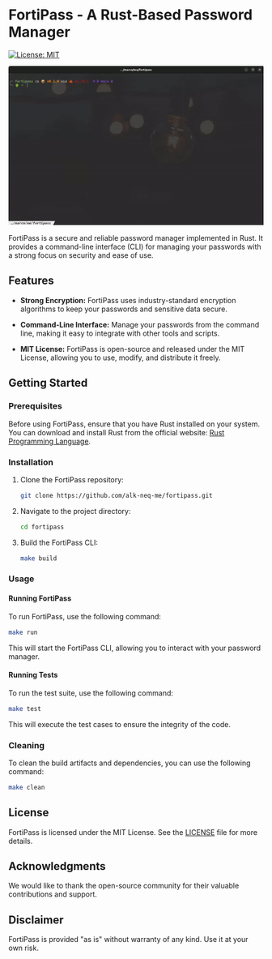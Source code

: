 # FortiPass - A Rust-Based Password Manager

[![License: MIT](https://img.shields.io/badge/License-MIT-yellow.svg)](https://github.com/alk-neq-me/fortipass/blob/main/LICENSE)

![Demo](./doc/demo.gif)

FortiPass is a secure and reliable password manager implemented in Rust. It provides a command-line interface (CLI) for managing your passwords with a strong focus on security and ease of use.

## Features

- **Strong Encryption:** FortiPass uses industry-standard encryption algorithms to keep your passwords and sensitive data secure.

- **Command-Line Interface:** Manage your passwords from the command line, making it easy to integrate with other tools and scripts.

- **MIT License:** FortiPass is open-source and released under the MIT License, allowing you to use, modify, and distribute it freely.

## Getting Started

### Prerequisites

Before using FortiPass, ensure that you have Rust installed on your system. You can download and install Rust from the official website: [Rust Programming Language](https://www.rust-lang.org/).

### Installation

1. Clone the FortiPass repository:

   ```bash
   git clone https://github.com/alk-neq-me/fortipass.git
   ```

2. Navigate to the project directory:

   ```bash
   cd fortipass
   ```

3. Build the FortiPass CLI:

   ```bash
   make build
   ```

### Usage

#### Running FortiPass

To run FortiPass, use the following command:

```bash
make run
```

This will start the FortiPass CLI, allowing you to interact with your password manager.

#### Running Tests

To run the test suite, use the following command:

```bash
make test
```

This will execute the test cases to ensure the integrity of the code.

### Cleaning

To clean the build artifacts and dependencies, you can use the following command:

```bash
make clean
```

## License

FortiPass is licensed under the MIT License. See the [LICENSE](LICENSE) file for more details.

## Acknowledgments

We would like to thank the open-source community for their valuable contributions and support.

## Disclaimer

FortiPass is provided "as is" without warranty of any kind. Use it at your own risk.
